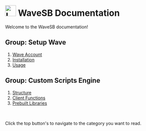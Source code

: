 # <img src="images/wavesbicon2.ico" alt="Logo" width="35" height="35"> WaveSB Documentation

Welcome to the WaveSB documentation!

## Group: Setup Wave
1. [Wave Account](https://github.com/Wave-Selfbot/Wave-Docs/blob/main/readme.md)
2. [Installation](https://github.com/Wis-Selfbot/Wis-Docs/blob/main/settings.md)
3. [Usage](https://github.com/Wis-Selfbot/Wis-Docs/blob/main/models.md)

## Group: Custom Scripts Engine
1. [Structure](https://github.com/Wis-Selfbot/Wis-Docs/blob/main/functions.md)
2. [Client Functions](https://github.com/Wis-Selfbot/Wis-Docs/blob/main/settings.md)
3. [Prebuilt Libraries](https://github.com/Wis-Selfbot/Wis-Docs/blob/main/models.md)


<br>
<br>
Click the top button's to navigate to the category you want to read.
